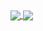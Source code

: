 <a href="https://github.com/robert1a7x/">
  <img align="center" src="https://github-readme-stats.vercel.app/api/pin/?username=robert1a7x&theme=dark" />
</a>
<a href="https://github.com/robert1a7x/">
  <img align="center" src="https://github-readme-stats.vercel.app/api/top-langs/?username=robert1a7x&layout=compact" />
</a>

